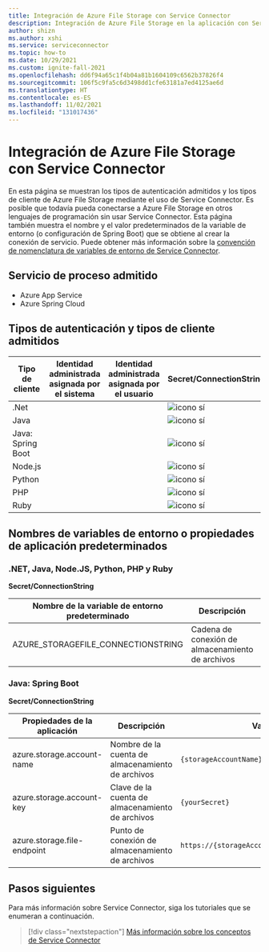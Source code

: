 ```yaml
---
title: Integración de Azure File Storage con Service Connector
description: Integración de Azure File Storage en la aplicación con Service Connector
author: shizn
ms.author: xshi
ms.service: serviceconnector
ms.topic: how-to
ms.date: 10/29/2021
ms.custom: ignite-fall-2021
ms.openlocfilehash: dd6f94a65c1f4b04a81b1604109c6562b37826f4
ms.sourcegitcommit: 106f5c9fa5c6d3498dd1cfe63181a7ed4125ae6d
ms.translationtype: HT
ms.contentlocale: es-ES
ms.lasthandoff: 11/02/2021
ms.locfileid: "131017436"
---
```

# <a name="integrate-azure-file-storage-with-service-connector"></a>Integración de Azure File Storage con Service Connector

En esta página se muestran los tipos de autenticación admitidos y los tipos de cliente de Azure File Storage mediante el uso de Service Connector. Es posible que todavía pueda conectarse a Azure File Storage en otros lenguajes de programación sin usar Service Connector. Esta página también muestra el nombre y el valor predeterminados de la variable de entorno (o configuración de Spring Boot) que se obtiene al crear la conexión de servicio. Puede obtener más información sobre la [convención de nomenclatura de variables de entorno de Service Connector](concept-service-connector-internals.md).

## <a name="supported-compute-service"></a>Servicio de proceso admitido

- Azure App Service
- Azure Spring Cloud

## <a name="supported-authentication-types-and-client-types"></a>Tipos de autenticación y tipos de cliente admitidos

| Tipo de cliente | Identidad administrada asignada por el sistema | Identidad administrada asignada por el usuario | Secret/ConnectionString | Entidad de servicio |
| --- | --- | --- | --- | --- |
| .Net | | | ![icono sí](./media/green-check.png) | |
| Java | | | ![icono sí](./media/green-check.png) | |
| Java: Spring Boot | | | ![icono sí](./media/green-check.png) | |
| Node.js | | | ![icono sí](./media/green-check.png) | |
| Python | | | ![icono sí](./media/green-check.png) | |
| PHP | | | ![icono sí](./media/green-check.png) | |
| Ruby | | | ![icono sí](./media/green-check.png) | |



## <a name="default-environment-variable-names-or-application-properties"></a>Nombres de variables de entorno o propiedades de aplicación predeterminados

### <a name="net-java-nodejs-python-php-and-ruby"></a>.NET, Java, Node.JS, Python, PHP y Ruby

**Secret/ConnectionString**

| Nombre de la variable de entorno predeterminado | Descripción | Valor de ejemplo |
| --- | --- | --- |
| AZURE_STORAGEFILE_CONNECTIONSTRING | Cadena de conexión de almacenamiento de archivos | `DefaultEndpointsProtocol=https;AccountName={accountName};AccountKey={****};EndpointSuffix=core.windows.net` |


### <a name="java---spring-boot"></a>Java: Spring Boot

**Secret/ConnectionString**

| Propiedades de la aplicación | Descripción | Valor de ejemplo |
| --- | --- | --- |
| azure.storage.account-name | Nombre de la cuenta de almacenamiento de archivos | `{storageAccountName}` |
| azure.storage.account-key | Clave de la cuenta de almacenamiento de archivos | `{yourSecret}` |
| azure.storage.file-endpoint | Punto de conexión de almacenamiento de archivos | `https://{storageAccountName}.file.core.windows.net/` |


## <a name="next-steps"></a>Pasos siguientes

Para más información sobre Service Connector, siga los tutoriales que se enumeran a continuación.

> [!div class="nextstepaction"]
> [Más información sobre los conceptos de Service Connector](./concept-service-connector-internals.md)
